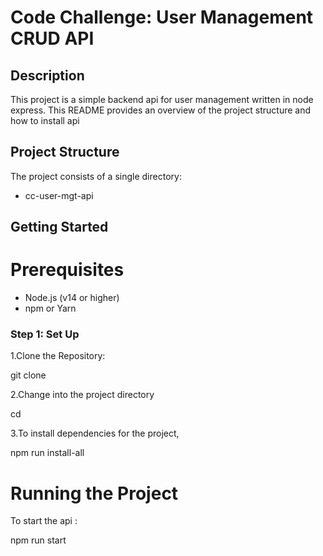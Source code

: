 # Code Challenge: User Management CRUD API

## Description

This project is a simple backend api for user management written in node express. This README provides an overview of the project structure and how to install api

## Project Structure

The project consists of a single directory:

- cc-user-mgt-api

## Getting Started

# Prerequisites

- Node.js (v14 or higher)
- npm or Yarn

### Step 1: Set Up

1.Clone the Repository:

git clone <repository-url>

2.Change into the project directory

cd <project>

3.To install dependencies for the project,

npm run install-all

# Running the Project

To start the api :

npm run start
